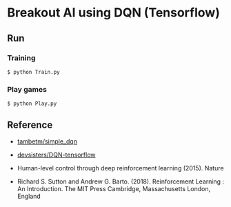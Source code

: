 Breakout AI using DQN (Tensorflow)
=====================

## Run

### Training

```
$ python Train.py
```

### Play games

```
$ python Play.py
```

## Reference

* [tambetm/simple_dqn](https://github.com/tambetm/simple_dqn.git)

* [devsisters/DQN-tensorflow](https://github.com/tambetm/simple_dqn.git)

* Human-level control through deep reinforcement learning (2015). Nature

* Richard S. Sutton and Andrew G. Barto. (2018). Reinforcement Learning : An Introduction. 
The MIT Press Cambridge, Massachusetts London, England